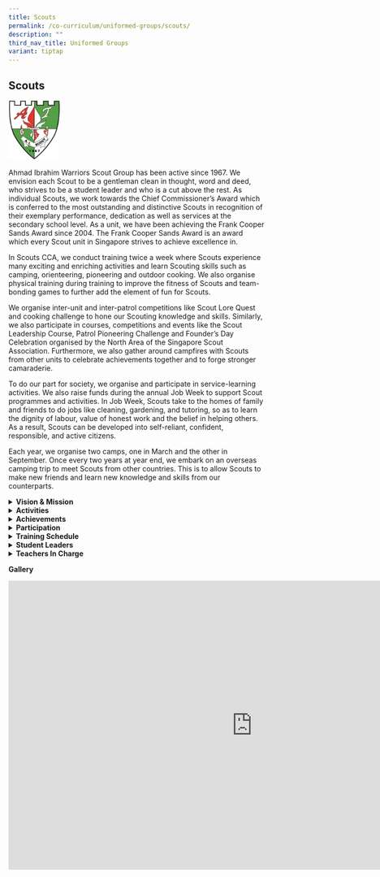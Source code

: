 ```yaml
---
title: Scouts
permalink: /co-curriculum/uniformed-groups/scouts/
description: ""
third_nav_title: Uniformed Groups
variant: tiptap
---
```

<h2>Scouts</h2>
<div class="isomer-image-wrapper">
<img style="width: 20%;" height="auto" width="100%" src="/images/scout%20logo.jpg">
</div>
<p>Ahmad Ibrahim Warriors Scout Group has been active since 1967. We envision
each Scout to be a gentleman clean in thought, word and deed, who strives
to be a student leader and who is a cut above the rest. As individual Scouts,
we work towards the Chief Commissioner’s Award which is conferred to the
most outstanding and distinctive Scouts in recognition of their exemplary
performance, dedication as well as services at the secondary school level.
As a unit, we have been achieving the Frank Cooper Sands Award since 2004.
The Frank Cooper Sands Award is an award which every Scout unit in Singapore
strives to achieve excellence in.</p>
<p>In Scouts CCA, we conduct training twice a week where Scouts experience
many exciting and enriching activities and learn Scouting skills such as
camping, orienteering, pioneering and outdoor cooking. We also organise
physical training during training to improve the fitness of Scouts and
team-bonding games to further add the element of fun for Scouts.</p>
<p>We organise inter-unit and inter-patrol competitions like Scout Lore Quest
and cooking challenge to hone our Scouting knowledge and skills. Similarly,
we also participate in courses, competitions and events like the Scout
Leadership Course, Patrol Pioneering Challenge and Founder’s Day Celebration
organised by the North Area of the Singapore Scout Association. Furthermore,
we also gather around campfires with Scouts from other units to celebrate
achievements together and to forge stronger camaraderie.</p>
<p>To do our part for society, we organise and participate in service-learning
activities. We also raise funds during the annual Job Week to support Scout
programmes and activities. In Job Week, Scouts take to the homes of family
and friends to do jobs like cleaning, gardening, and tutoring, so as to
learn the dignity of labour, value of honest work and the belief in helping
others. As a result, Scouts can be developed into self-reliant, confident,
responsible, and active citizens.&nbsp;</p>
<p>Each year, we organise two camps, one in March and the other in September.
Once every two years at year end, we embark on an overseas camping trip
to meet Scouts from other countries. This is to allow Scouts to make new
friends and learn new knowledge and skills from our counterparts.</p>
<p></p>
<div data-type="detailGroup" class="isomer-accordion-group isomer-accordion isomer-accordion-white">
<details class="isomer-details">
<summary><strong>Vision &amp; Mission</strong>
</summary>
<div data-type="detailsContent" class="isomer-details-content">
<p><strong>Vision</strong>
<br>Each Scout a gentleman clean in thought, word and deed, who strives to
be a student leader who is a cut above the rest.
<br>
</p>
<p><strong>Mission</strong>
<br>To develop in young gentlemen courage, resilience, and a sense of brotherhood.</p>
</div>
</details>
</div>
<div data-type="detailGroup" class="isomer-accordion-group isomer-accordion isomer-accordion-white">
<details class="isomer-details">
<summary><strong>Activities</strong>
</summary>
<div data-type="detailsContent" class="isomer-details-content">
<p>In Scouting, Scouts learn four core skills:</p>
<ul data-tight="true" class="tight">
<li>
<p>Camping which includes Campfire</p>
</li>
<li>
<p>Hiking, Exploration and Orienteering</p>
</li>
<li>
<p>Knots and Pioneering</p>
</li>
<li>
<p>Cooking and Outdoor Survival
<br>
</p>
</li>
</ul>
<p>This is done through the eight elements of the Scout Method:</p>
<ul data-tight="true" class="tight">
<li>
<p>Scout Promise and Law</p>
</li>
<li>
<p>Learning By Doing</p>
</li>
<li>
<p>Personal Progression</p>
</li>
<li>
<p>Patrol or Team System</p>
</li>
<li>
<p>Adult Support</p>
</li>
<li>
<p>Symbolic Framework</p>
</li>
<li>
<p>Nature</p>
</li>
<li>
<p>Community Involvement
<br>
</p>
</li>
</ul>
<h3>Camping</h3>
<p>Scouts’ hands are trained for wonders, with the ability to set up tents
and structures necessary for surviving in the outdoors. Working in accordance
with nature, Scouts improvise and make use of their surroundings to meet
their needs while protecting them.
<br>
</p>
<h3>Orienteering</h3>
<p>Navigating with a map in one hand and a compass in the other, Scouts identify
checkpoints and significant landmarks, and orientate themselves based on
these points, allowing them to explore unfamiliar territory with ease while
hiking.
<br>
</p>
<h3>Pioneering</h3>
<p>With nimble fingers and rugged hands, Scouts construct miniature wooden
models, transforming them into life-sized bridges, swings and kitchens
using mere wooden spars and manila ropes.
<br>
</p>
<h3>Outdoor Cooking</h3>
<p>From sourcing dried leaves and twigs, to building and maintaining a fire,
to putting small pieces of chicken to roast over a self-made cooking pit,
this is part of the outdoor cooking skill set that every Scout possesses.</p>
</div>
</details>
</div>
<div data-type="detailGroup" class="isomer-accordion-group isomer-accordion isomer-accordion-white">
<details class="isomer-details">
<summary><strong>Achievements</strong>
</summary>
<div data-type="detailsContent" class="isomer-details-content">
<ul data-tight="true" class="tight">
<li>
<p>Unit Award: Frank Cooper Sands Award</p>
</li>
<li>
<p>Individual Award: Chief Commissioner’s Award</p>
</li>
<li>
<p>North Area Scout Lore Quest
<br>- Highest Team Award: Silver
<br>- Highest Individual Award: Gold</p>
</li>
</ul>
</div>
</details>
</div>
<div data-type="detailGroup" class="isomer-accordion-group isomer-accordion isomer-accordion-white">
<details class="isomer-details">
<summary><strong>Participation</strong>
</summary>
<div data-type="detailsContent" class="isomer-details-content">
<p><strong>[unit level]</strong>
<br>• Unit Community Service</p>
<p>• Shooting for Master-At-Arms Badge Course</p>
<p>• Founders’ Day Commemoration</p>
<p>• Committee/PL/APL Handover Ceremony</p>
<p>• Committee Training Camp</p>
<p>• Thank You Badge for Parents &amp; Guardians</p>
<p>• Unit Retreat</p>
<p>• AIWS Got Talent</p>
<p>• National Day Commemoration</p>
<p>• Unit Training Camp
<br>
</p>
<p><strong>[school level]</strong>
</p>
<p>• Weekly Morning Assembly</p>
<p>• CCA Carnival cum Sec 1 Campfire</p>
<p>• Scouts Honouring Session Run 1</p>
<p>• Total Defence Day Commemoration Parade Segment</p>
<p>• Total Defence Day Celebration</p>
<p>• Achievement Day Parade Segment</p>
<p>• National Day Celebration Parade Segment</p>
<p>• Scouts Honouring Session Run 2</p>
<p></p>
<p><strong>[area level]</strong>
</p>
<p>• North Area Venture Foundation Course Run 1</p>
<p>• North Area Scout Leadership Course Run 1</p>
<p>• North Area Scout Leadership Course Run 3</p>
<p>• Roadshow at North Area Akela Award Ceremony</p>
<p>• North Area Online Scout Lore Quest</p>
<p>• North Area Venture Foundation Course Run 2</p>
<p></p>
<p><strong>[national level]</strong>
</p>
<p>• Diamond Jubilee Challenge &amp; Fund-raising Launch</p>
<p>• Chingay</p>
<p>• Diamond Jubilee Challenge &amp; Fund-raising</p>
<p>• Istana Open House (Chinese New Year)</p>
<p>• Adiji Chief Scout cum Founder's Day Celebration</p>
<p>• Appreciation Event for Istana Volunteers</p>
<p>• Youth Water Ambassador Badge Course</p>
<p>• Serigala Hike</p>
<p>• Job Week</p>
<p>• CPIB Anti-Corruption Badge Course</p>
<p>• Standard First Aid + CPR AED Certification Course</p>
<p>• 4th Singapore International Friendship Fiesta</p>
<p>• Istana Open House (National Day)</p>
<p>• National Day Parade Segment at the Padang</p>
<p>• Jamboree On The Air - Jamboree On The Internet</p>
<p>• Istana Open House (Deepavali)</p>
<p>• Remembrance Day Service and National Education Tour</p>
<p>• 11th National Patrol Camp</p>
</div>
</details>
</div>
<div data-type="detailGroup" class="isomer-accordion-group isomer-accordion isomer-accordion-white">
<details class="isomer-details">
<summary><strong>Training Schedule</strong>
</summary>
<div data-type="detailsContent" class="isomer-details-content">
<p><strong>Wednesday</strong>
<br>3.30 pm to 6.00 pm</p>
<p><strong>Friday</strong>
<br>2.30 pm to 5.30 pm</p>
</div>
</details>
</div>
<div data-type="detailGroup" class="isomer-accordion-group isomer-accordion isomer-accordion-white">
<details class="isomer-details">
<summary><strong>Student Leaders</strong>
</summary>
<div data-type="detailsContent" class="isomer-details-content">
<p><strong>Senior Patrol Leader</strong> 
<br>3RE AFABLE GREY ANTHONY BANZUELA
<br>3ST KOH JIA WEI
<br>
<br><strong>Patrol Leader / Secretary</strong> 
<br>3SE DARWISYH ARFAN BIN ABDUL JALIL
<br>3ST LIAU KANG JIE
<br>
<br><strong>Patrol Leader / Quartermaster</strong> 
<br>3SE AQEEL RASHAAD KHAN
<br>3CA NEO XUAN MING
<br>
<br><strong>Assistant Patrol Leader</strong> 
<br>3CA AHMAD IMTIYAZ BIN AZME
<br>3EX SEE KAI LE REYES
<br>2CA LIM ZHENG YIN
<br>2CO MUHAMMAD ADEN MATEEN BIN ABDULLAH
<br>2GR HADI RAYYAN ADI
<br>2RE BENJAMIN LIM MING YING
<br>2SE ONG XUAN LIANG, ISAAC</p>
</div>
</details>
</div>
<div data-type="detailGroup" class="isomer-accordion-group isomer-accordion isomer-accordion-white">
<details class="isomer-details">
<summary><strong>Teachers In Charge</strong>
</summary>
<div data-type="detailsContent" class="isomer-details-content">
<p><strong>Ms Tania Chia Mei Lin (OIC)<br>Contact:&nbsp;<a href="mailto:chia_mei_lin_tania@moe.edu.sg" rel="noopener noreferrer nofollow" target="">chia_mei_lin_tania@moe.edu.sg</a></strong>
</p>
<p>Ms Ng Hui Wen
<br>Mr Enzo Charles Victor Buttazzoni
<br>Ms Low Qiao Yuan</p>
</div>
</details>
</div>
<p><strong>Gallery</strong>
</p>
<div class="iframe-wrapper">
<iframe height="569" width="960" allowfullscreen="true" frameborder="0" src="https://docs.google.com/presentation/d/e/2PACX-1vS6xEcCVqO3_J4M0W2Y2xA5nSMO-9TZAySfQH6rguENUFQ42mplu9E02TxMEFbVCavbtqStEhdb3hYC/embed?start=true&amp;loop=true&amp;delayms=3000"></iframe>
</div>
<p></p>